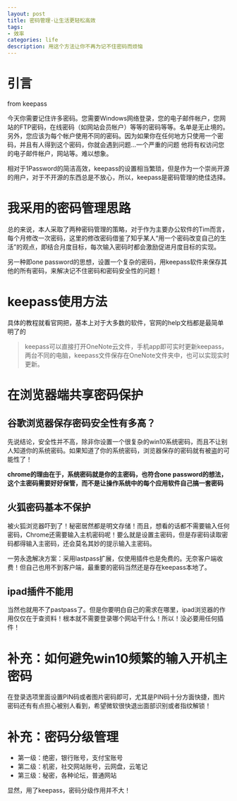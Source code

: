```yaml
---
layout: post
title: 密码管理-让生活更轻松高效
tags:
- 效率
categories: life
description: 用这个方法让你不再为记不住密码而烦恼
---
```


# 引言
from keepass

今天你需要记住许多密码。您需要Windows网络登录，您的电子邮件帐户，您网站的FTP密码，在线密码（如网站会员帐户）等等的密码等等。名单是无止境的。另外，您应该为每个帐户使用不同的密码。因为如果你在任何地方只使用一个密码，并且有人得到这个密码，你就会遇到问题...一个严重的问题 他将有权访问您的电子邮件帐户，网站等。难以想象。

相对于1Password的简洁高效，keepass的设置相当繁琐，但是作为一个崇尚开源的用户，对于不开源的东西总是不放心，所以，keepass是密码管理的绝佳选择。

# 我采用的密码管理思路

总的来说，本人采取了两种密码管理的策略，对于作为主要办公软件的Tim而言，每个月修改一次密码，这里的修改密码借鉴了知乎某人“用一个密码改变自己的生活”的观点，即结合月度目标，每次输入密码时都会激励促进月度目标的实现。

另一种即one password的思想，设置一个复杂的密码，用keepass软件来保存其他的所有密码，来解决记不住密码和密码安全性的问题！

# keepass使用方法

具体的教程就看官网把，基本上对于大多数的软件，官网的help文档都是最简单明了的

> keepass可以直接打开OneNote云文件，手机app即可实时更新keepass，两台不同的电脑，keepass文件保存在OneNote文件夹中，也可以实现实时更新。

# 在浏览器端共享密码保护

## 谷歌浏览器保存密码安全性有多高？

先说结论，安全性并不高，除非你设置一个很复杂的win10系统密码，而且不让别人知道你的系统密码。如果知道了你的系统密码，浏览器保存的密码就有被盗的可能性了！

**chrome的理由在于，系统密码就是你的主密码，也符合one password的想法，这个主密码需要好好保管，而不是让操作系统中的每个应用软件自己搞一套密码**

## 火狐密码基本不保护

被火狐浏览器吓到了！秘密居然都是明文存储！而且，想看的话都不需要输入任何密码，Chrome还需要输入主机密码呢！要么就是设置主密码，但是存密码读取密码都得输入主密码，还会莫名其妙的提示输入主密码。

一劳永逸解决方案：采用lastpass扩展，仅使用插件也是免费的。无奈客户端收费！但自己也用不到客户端，最重要的密码当然还是存在keepass本地了。

## ipad插件不能用

当然也就用不了pastpass了。但是你要明白自己的需求在哪里，ipad浏览器的作用仅仅在于查资料！根本就不需要登录哪个网站干什么！所以！没必要用任何插件！

# 补充：如何避免win10频繁的输入开机主密码

在登录选项里面设置PIN码或者图片密码即可，尤其是PIN码十分方面快捷，图片密码还有有点担心被别人看到，希望微软很快退出面部识别或者指纹解锁！

# 补充：密码分级管理

* 第一级：绝密，银行账号，支付宝账号
* 第二级：机密，社交网站账号，云网盘，云笔记
* 第三级：秘密，各种论坛，普通网站

显然，用了keepass，密码分级作用并不大！
